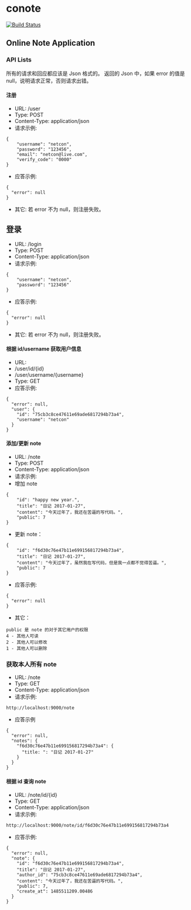 # conote

[![Build Status](https://travis-ci.org/springhack/conote.svg?branch=master)](https://travis-ci.org/springhack/conote)

## Online Note Application

### API Lists

所有的请求和回应都应该是 Json 格式的。
返回的 Json 中，如果 error 的值是 null，说明请求正常，否则请求出错。

#### 注册

- URL: /user
- Type: POST
- Content-Type: application/json
- 请求示例:
~~~
{
	"username": "netcon",
	"password": "123456",
	"email": "netcon@live.com",
	"verify_code": "0000"
}
~~~
- 应答示例:
~~~
{
  "error": null
}
~~~
- 其它: 若 error 不为 null，则注册失败。


## 登录

- URL: /login
- Type: POST
- Content-Type: application/json
- 请求示例:
~~~
{
	"username": "netcon",
	"password": "123456"
}
~~~
- 应答示例:
~~~
{
  "error": null
}
~~~
- 其它: 若 error 不为 null，则注册失败。


#### 根据 id/username 获取用户信息

- URL:
 - /user/id/{id}
 - /user/username/{username}
- Type: GET
- 应答示例:
~~~
{
  "error": null,
  "user": {
    "id": "75cb3c8ce47611e69ade6817294b73a4",
    "username": "netcon"
  }
}
~~~


#### 添加/更新 note

- URL: /note
- Type: POST
- Content-Type: application/json
- 请求示例:
 - 增加 note
~~~
{
    "id": "happy new year.",
	"title": "日记 2017-01-27",
	"content": "今天过年了，我还在苦逼的写代码。",
	"public": 7
}
~~~
 - 更新 note：
~~~
{
    "id": "f6d30c76e47b11e699156817294b73a4",
	"title": "日记 2017-01-27",
	"content": "今天过年了，虽然我在写代码，但是我一点都不觉得苦逼。",
	"public": 7
}
~~~
- 应答示例:
~~~
{
  "error": null
}
~~~
- 其它：
~~~
public 是 note 的对于其它用户的权限
4 - 其他人可读
2 - 其他人可以修改
1 - 其他人可以删除
~~~

### 获取本人所有 note

- URL: /note
- Type: GET
- Content-Type: application/json
- 请求示例:
~~~
http://localhost:9000/note
~~~
- 应答示例
~~~
{
  "error": null,
  "notes": {
    "f6d30c76e47b11e699156817294b73a4": {
      "title: ": "日记 2017-01-27"
    }
  }
}
~~~~


#### 根据 id 查询 note
- URL: /note/id/{id}
- Type: GET
- Content-Type: application/json
- 请求示例:
~~~
http://localhost:9000/note/id/f6d30c76e47b11e699156817294b73a4
~~~
- 应答示例:
~~~
{
  "error": null,
  "note": {
    "id": "f6d30c76e47b11e699156817294b73a4",
    "title": "日记 2017-01-27",
    "author_id": "75cb3c8ce47611e69ade6817294b73a4",
    "content": "今天过年了，我还在苦逼的写代码。",
    "public": 7,
    "create_at": 1485511209.00486
  }
}
~~~

